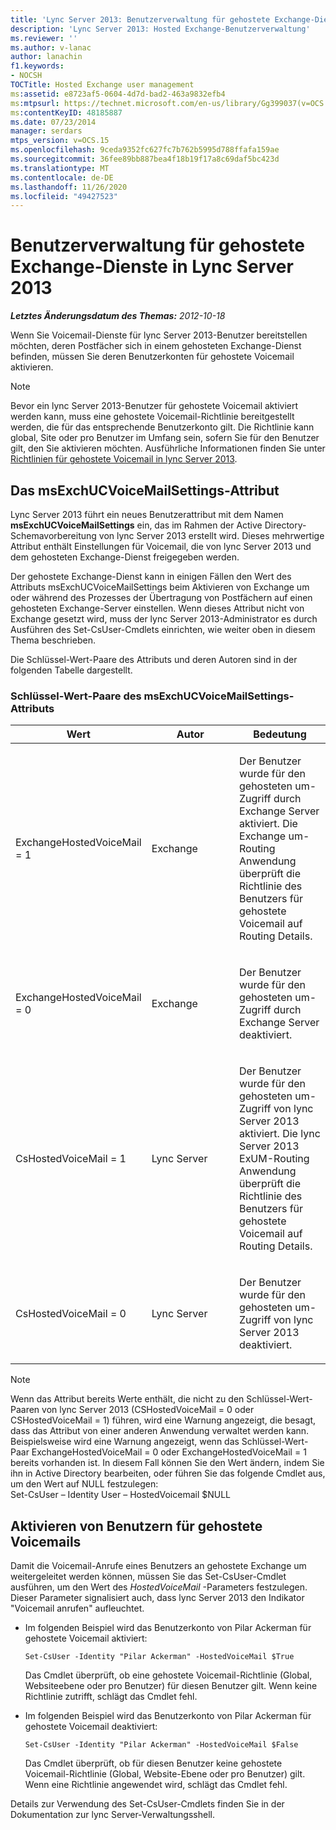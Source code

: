 ```yaml
---
title: 'Lync Server 2013: Benutzerverwaltung für gehostete Exchange-Dienste'
description: 'Lync Server 2013: Hosted Exchange-Benutzerverwaltung'
ms.reviewer: ''
ms.author: v-lanac
author: lanachin
f1.keywords:
- NOCSH
TOCTitle: Hosted Exchange user management
ms:assetid: e8723af5-0604-4d7d-bad2-463a9832efb4
ms:mtpsurl: https://technet.microsoft.com/en-us/library/Gg399037(v=OCS.15)
ms:contentKeyID: 48185887
ms.date: 07/23/2014
manager: serdars
mtps_version: v=OCS.15
ms.openlocfilehash: 9ceda9352fc627fc7b762b5995d788ffafa159ae
ms.sourcegitcommit: 36fee89bb887bea4f18b19f17a8c69daf5bc423d
ms.translationtype: MT
ms.contentlocale: de-DE
ms.lasthandoff: 11/26/2020
ms.locfileid: "49427523"
---
```

# <a name="hosted-exchange-user-management-in-lync-server-2013"></a>Benutzerverwaltung für gehostete Exchange-Dienste in Lync Server 2013

<div data-xmlns="http://www.w3.org/1999/xhtml">

<div class="topic" data-xmlns="http://www.w3.org/1999/xhtml" data-msxsl="urn:schemas-microsoft-com:xslt" data-cs="https://msdn.microsoft.com/">

<div data-asp="https://msdn2.microsoft.com/asp">



</div>

<div id="mainSection">

<div id="mainBody">

<span> </span>

_**Letztes Änderungsdatum des Themas:** 2012-10-18_

Wenn Sie Voicemail-Dienste für lync Server 2013-Benutzer bereitstellen möchten, deren Postfächer sich in einem gehosteten Exchange-Dienst befinden, müssen Sie deren Benutzerkonten für gehostete Voicemail aktivieren.

<div>


> [!NOTE]  
> Bevor ein lync Server 2013-Benutzer für gehostete Voicemail aktiviert werden kann, muss eine gehostete Voicemail-Richtlinie bereitgestellt werden, die für das entsprechende Benutzerkonto gilt. Die Richtlinie kann global, Site oder pro Benutzer im Umfang sein, sofern Sie für den Benutzer gilt, den Sie aktivieren möchten. Ausführliche Informationen finden Sie unter <A href="lync-server-2013-hosted-voice-mail-policies.md">Richtlinien für gehostete Voicemail in lync Server 2013</A>.



</div>

<div>

## <a name="the-msexchucvoicemailsettings-attribute"></a>Das msExchUCVoiceMailSettings-Attribut

Lync Server 2013 führt ein neues Benutzerattribut mit dem Namen **msExchUCVoiceMailSettings** ein, das im Rahmen der Active Directory-Schemavorbereitung von lync Server 2013 erstellt wird. Dieses mehrwertige Attribut enthält Einstellungen für Voicemail, die von lync Server 2013 und dem gehosteten Exchange-Dienst freigegeben werden.

Der gehostete Exchange-Dienst kann in einigen Fällen den Wert des Attributs msExchUCVoiceMailSettings beim Aktivieren von Exchange um oder während des Prozesses der Übertragung von Postfächern auf einen gehosteten Exchange-Server einstellen. Wenn dieses Attribut nicht von Exchange gesetzt wird, muss der lync Server 2013-Administrator es durch Ausführen des Set-CsUser-Cmdlets einrichten, wie weiter oben in diesem Thema beschrieben.

Die Schlüssel-Wert-Paare des Attributs und deren Autoren sind in der folgenden Tabelle dargestellt.

### <a name="the-msexchucvoicemailsettings-attribute-keyvalue-pairs"></a>Schlüssel-Wert-Paare des msExchUCVoiceMailSettings-Attributs

<table>
<colgroup>
<col style="width: 33%" />
<col style="width: 33%" />
<col style="width: 33%" />
</colgroup>
<thead>
<tr class="header">
<th>Wert</th>
<th>Autor</th>
<th>Bedeutung</th>
</tr>
</thead>
<tbody>
<tr class="odd">
<td><p>ExchangeHostedVoiceMail = 1</p></td>
<td><p>Exchange</p></td>
<td><p>Der Benutzer wurde für den gehosteten um-Zugriff durch Exchange Server aktiviert. Die Exchange um-Routing Anwendung überprüft die Richtlinie des Benutzers für gehostete Voicemail auf Routing Details.</p></td>
</tr>
<tr class="even">
<td><p>ExchangeHostedVoiceMail = 0</p></td>
<td><p>Exchange</p></td>
<td><p>Der Benutzer wurde für den gehosteten um-Zugriff durch Exchange Server deaktiviert.</p></td>
</tr>
<tr class="odd">
<td><p>CsHostedVoiceMail = 1</p></td>
<td><p>Lync Server</p></td>
<td><p>Der Benutzer wurde für den gehosteten um-Zugriff von lync Server 2013 aktiviert. Die lync Server 2013 ExUM-Routing Anwendung überprüft die Richtlinie des Benutzers für gehostete Voicemail auf Routing Details.</p></td>
</tr>
<tr class="even">
<td><p>CsHostedVoiceMail = 0</p></td>
<td><p>Lync Server</p></td>
<td><p>Der Benutzer wurde für den gehosteten um-Zugriff von lync Server 2013 deaktiviert.</p></td>
</tr>
</tbody>
</table>


<div>


> [!NOTE]  
> Wenn das Attribut bereits Werte enthält, die nicht zu den Schlüssel-Wert-Paaren von lync Server 2013 (CSHostedVoiceMail = 0 oder CSHostedVoiceMail = 1) führen, wird eine Warnung angezeigt, die besagt, dass das Attribut von einer anderen Anwendung verwaltet werden kann. Beispielsweise wird eine Warnung angezeigt, wenn das Schlüssel-Wert-Paar ExchangeHostedVoiceMail = 0 oder ExchangeHostedVoiceMail = 1 bereits vorhanden ist. In diesem Fall können Sie den Wert ändern, indem Sie ihn in Active Directory bearbeiten, oder führen Sie das folgende Cmdlet aus, um den Wert auf NULL festzulegen:<BR>Set-CsUser – Identity User – HostedVoicemail $NULL



</div>

</div>

<div>

## <a name="enabling-users-for-hosted-voice-mail"></a>Aktivieren von Benutzern für gehostete Voicemails

Damit die Voicemail-Anrufe eines Benutzers an gehostete Exchange um weitergeleitet werden können, müssen Sie das Set-CsUser-Cmdlet ausführen, um den Wert des *HostedVoiceMail* -Parameters festzulegen. Dieser Parameter signalisiert auch, dass lync Server 2013 den Indikator "Voicemail anrufen" aufleuchtet.

  - Im folgenden Beispiel wird das Benutzerkonto von Pilar Ackerman für gehostete Voicemail aktiviert:
    
        Set-CsUser -Identity "Pilar Ackerman" -HostedVoiceMail $True
    
    Das Cmdlet überprüft, ob eine gehostete Voicemail-Richtlinie (Global, Websiteebene oder pro Benutzer) für diesen Benutzer gilt. Wenn keine Richtlinie zutrifft, schlägt das Cmdlet fehl.

  - Im folgenden Beispiel wird das Benutzerkonto von Pilar Ackerman für gehostete Voicemail deaktiviert:
    
        Set-CsUser -Identity "Pilar Ackerman" -HostedVoiceMail $False
    
    Das Cmdlet überprüft, ob für diesen Benutzer keine gehostete Voicemail-Richtlinie (Global, Website-Ebene oder pro Benutzer) gilt. Wenn eine Richtlinie angewendet wird, schlägt das Cmdlet fehl.

Details zur Verwendung des Set-CsUser-Cmdlets finden Sie in der Dokumentation zur lync Server-Verwaltungsshell.

</div>

</div>

<span> </span>

</div>

</div>

</div>

